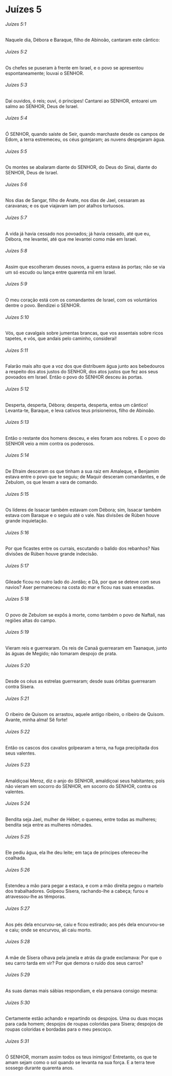 # Juízes 5

###### Juízes 5:1

Naquele dia, Débora e Baraque, filho de Abinoão, cantaram este cântico:

###### Juízes 5:2

Os chefes se puseram à frente em Israel, e o povo se apresentou espontaneamente; louvai o SENHOR.

###### Juízes 5:3

Dai ouvidos, ó reis; ouvi, ó príncipes! Cantarei ao SENHOR, entoarei um salmo ao SENHOR, Deus de Israel.

###### Juízes 5:4

Ó SENHOR, quando saíste de Seir, quando marchaste desde os campos de Edom, a terra estremeceu, os céus gotejaram; as nuvens despejaram água.

###### Juízes 5:5

Os montes se abalaram diante do SENHOR, do Deus do Sinai, diante do SENHOR, Deus de Israel.

###### Juízes 5:6

Nos dias de Sangar, filho de Anate, nos dias de Jael, cessaram as caravanas; e os que viajavam iam por atalhos tortuosos.

###### Juízes 5:7

A vida já havia cessado nos povoados; já havia cessado, até que eu, Débora, me levantei, até que me levantei como mãe em Israel.

###### Juízes 5:8

Assim que escolheram deuses novos, a guerra estava às portas; não se via um só escudo ou lança entre quarenta mil em Israel.

###### Juízes 5:9

O meu coração está com os comandantes de Israel, com os voluntários dentre o povo. Bendizei o SENHOR.

###### Juízes 5:10

Vós, que cavalgais sobre jumentas brancas, que vos assentais sobre ricos tapetes, e vós, que andais pelo caminho, considerai!

###### Juízes 5:11

Falarão mais alto que a voz dos que distribuem água junto aos bebedouros a respeito dos atos justos do SENHOR, dos atos justos que fez aos seus povoados em Israel. Então o povo do SENHOR desceu às portas.

###### Juízes 5:12

Desperta, desperta, Débora; desperta, desperta, entoa um cântico! Levanta-te, Baraque, e leva cativos teus prisioneiros, filho de Abinoão.

###### Juízes 5:13

Então o restante dos homens desceu, e eles foram aos nobres. E o povo do SENHOR veio a mim contra os poderosos.

###### Juízes 5:14

De Efraim desceram os que tinham a sua raiz em Amaleque, e Benjamim estava entre o povo que te seguiu; de Maquir desceram comandantes, e de Zebulom, os que levam a vara de comando.

###### Juízes 5:15

Os líderes de Issacar também estavam com Débora; sim, Issacar também estava com Baraque e o seguiu até o vale. Nas divisões de Rúben houve grande inquietação.

###### Juízes 5:16

Por que ficastes entre os currais, escutando o balido dos rebanhos? Nas divisões de Rúben houve grande indecisão.

###### Juízes 5:17

Gileade ficou no outro lado do Jordão; e Dã, por que se deteve com seus navios? Aser permaneceu na costa do mar e ficou nas suas enseadas.

###### Juízes 5:18

O povo de Zebulom se expôs à morte, como também o povo de Naftali, nas regiões altas do campo.

###### Juízes 5:19

Vieram reis e guerrearam. Os reis de Canaã guerrearam em Taanaque, junto às águas de Megido; não tomaram despojo de prata.

###### Juízes 5:20

Desde os céus as estrelas guerrearam; desde suas órbitas guerrearam contra Sísera.

###### Juízes 5:21

O ribeiro de Quisom os arrastou, aquele antigo ribeiro, o ribeiro de Quisom. Avante, minha alma! Sê forte!

###### Juízes 5:22

Então os cascos dos cavalos golpearam a terra, na fuga precipitada dos seus valentes.

###### Juízes 5:23

Amaldiçoai Meroz, diz o anjo do SENHOR, amaldiçoai seus habitantes; pois não vieram em socorro do SENHOR, em socorro do SENHOR, contra os valentes.

###### Juízes 5:24

Bendita seja Jael, mulher de Héber, o queneu, entre todas as mulheres; bendita seja entre as mulheres nômades.

###### Juízes 5:25

Ele pediu água, ela lhe deu leite; em taça de príncipes ofereceu-lhe coalhada.

###### Juízes 5:26

Estendeu a mão para pegar a estaca, e com a mão direita pegou o martelo dos trabalhadores. Golpeou Sísera, rachando-lhe a cabeça; furou e atravessou-lhe as têmporas.

###### Juízes 5:27

Aos pés dela encurvou-se, caiu e ficou estirado; aos pés dela encurvou-se e caiu; onde se encurvou, ali caiu morto.

###### Juízes 5:28

A mãe de Sísera olhava pela janela e atrás da grade exclamava: Por que o seu carro tarda em vir? Por que demora o ruído dos seus carros?

###### Juízes 5:29

As suas damas mais sábias respondiam, e ela pensava consigo mesma:

###### Juízes 5:30

Certamente estão achando e repartindo os despojos. Uma ou duas moças para cada homem; despojos de roupas coloridas para Sísera; despojos de roupas coloridas e bordadas para o meu pescoço.

###### Juízes 5:31

Ó SENHOR, morram assim todos os teus inimigos! Entretanto, os que te amam sejam como o sol quando se levanta na sua força. E a terra teve sossego durante quarenta anos.

